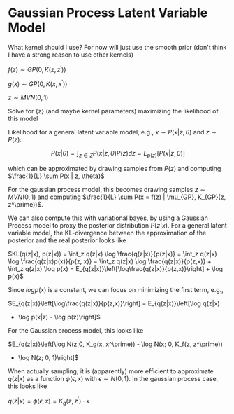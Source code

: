 # Gaussian Process Latent Variable Model

What kernel should I use? For now will just use the smooth prior (don't think I
have a strong reason to use other kernels)

$f(z) \sim GP(0, K(z, z^\prime))$

$g(x) \sim GP(0, K(x, x^\prime))$

$z \sim MVN(0, 1)$

Solve for $\{z\}$ (and maybe kernel parameters) maximizing the likelihood of
this model

Likelihood for a general latent variable model, e.g., $x \sim P(x | z, \theta)$
and $z \sim P(z)$: 

$$P(x | \theta) = \int_{z \in Z} P(x | z, \theta) P(z) dz = E_{p(z)}[P(x | z,
\theta)]$$

which can be approximated by drawing samples from $P(z)$ and computing
$\frac{1}{L} \sum P(x | z, \theta)$

For the gaussian process model, this becomes drawing samples $z \sim MVN(0, 1)$
and computing $\frac{1}{L} \sum P(x = f(z) | \mu_{GP}, K_{GP}(z, z^\prime))$.

We can also compute this with variational bayes, by using a Gaussian Process
model to proxy the posterior distribution $P(z|x)$. For a general latent
variable model, the KL-divergence between the approximation of the posterior
and the real posterior looks like

$KL(q(z|x), p(z|x)) = \int_z q(z|x) \log \frac{q(z|x)}{p(z|x)} = \int_z q(z|x)
\log \frac{q(z|x)p(x)}{p(z, x)} = \int_z q(z|x) \log \frac{q(z|x)}{p(z,x)} +
\int_z q(z|x) \log p(x) = E_{q(z|x)}\left[\log\frac{q(z|x)}{p(z,x)}\right] +
\log p(x)$

Since $log p(x)$ is a constant, we can focus on minimizing the first term,
e.g., 

$E_{q(z|x)}\left[\log\frac{q(z|x)}{p(z,x)}\right] = E_{q(z|x)}\left[\log q(z|x)
- \log p(x|z) - \log p(z)\right]$

For the Gaussian process model, this looks like

$E_{q(z|x)}\left[\log N(z;0, K_g(x, x^\prime)) - \log N(x; 0, K_f(z, z^\prime))
- \log N(z; 0, 1)\right]$

When actually sampling, it is (apparently) more efficient to approximate
$q(z|x)$ as a function $\phi(\epsilon, x)$ with $\epsilon \sim N(0, 1)$. In the
gaussian process case, this looks like

$q(z|x) = \phi(\epsilon, x) = K_g(z, z^\prime) \cdot x$
